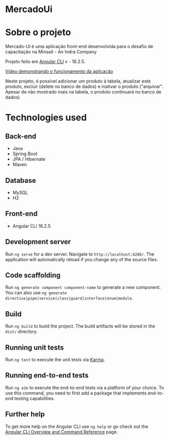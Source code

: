 # MercadoUi

# Sobre o projeto

Mercado-UI é uma aplicação front-end desenvolvida para o desafio de capacitação na Minsait - An Indra Company

Projeto feito em [Angular CLI](https://github.com/angular/angular-cli) v - 16.2.5.

[Vídeo demonstrando o funcionamento da aplicação](https://www.youtube.com/watch?v=j7bVfr4DJa0)

Neste projeto, é possível adicionar um produto à tabela, atualizar este produto, excluir (delete no banco de dados) e inativar o produto ("arquivar". Apesar de não mostrado mais na tabela, o produto continuará no banco de dados)

# Technologies used
## Back-end
- Java
- Spring Boot
- JPA / Hibernate
- Maven
## Database
- MySQL
- H2
## Front-end
- Angular CLI 16.2.5

## Development server

Run `ng serve` for a dev server. Navigate to `http://localhost:4200/`. The application will automatically reload if you change any of the source files.

## Code scaffolding

Run `ng generate component component-name` to generate a new component. You can also use `ng generate directive|pipe|service|class|guard|interface|enum|module`.

## Build

Run `ng build` to build the project. The build artifacts will be stored in the `dist/` directory.

## Running unit tests

Run `ng test` to execute the unit tests via [Karma](https://karma-runner.github.io).

## Running end-to-end tests

Run `ng e2e` to execute the end-to-end tests via a platform of your choice. To use this command, you need to first add a package that implements end-to-end testing capabilities.

## Further help

To get more help on the Angular CLI use `ng help` or go check out the [Angular CLI Overview and Command Reference](https://angular.io/cli) page.
